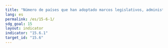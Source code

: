 ```yaml
---
title: "Número de países que han adoptado marcos legislativos, administrativos y normativos para una distribución justa y equitativa de los beneficios"
lang: es
permalink: /es/15-6-1/
sdg_goal: 15
layout: indicator
indicator: "15.6.1"
target_id: "15.6"
---
```


